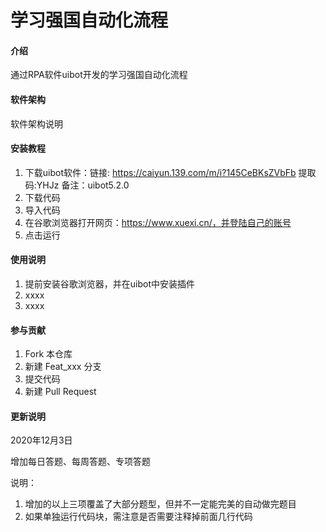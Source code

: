 # 学习强国自动化流程

#### 介绍
通过RPA软件uibot开发的学习强国自动化流程

#### 软件架构
软件架构说明


#### 安装教程

1.  下载uibot软件：链接: https://caiyun.139.com/m/i?145CeBKsZVbFb  提取码:YHJz  备注：uibot5.2.0
2.  下载代码
3.  导入代码
4.  在谷歌浏览器打开网页：https://www.xuexi.cn/，并登陆自己的账号
5.  点击运行

#### 使用说明

1.  提前安装谷歌浏览器，并在uibot中安装插件
2.  xxxx
3.  xxxx

#### 参与贡献

1.  Fork 本仓库
2.  新建 Feat_xxx 分支
3.  提交代码
4.  新建 Pull Request

#### 更新说明

2020年12月3日

增加每日答题、每周答题、专项答题

说明：

1. 增加的以上三项覆盖了大部分题型，但并不一定能完美的自动做完题目
2. 如果单独运行代码块，需注意是否需要注释掉前面几行代码





